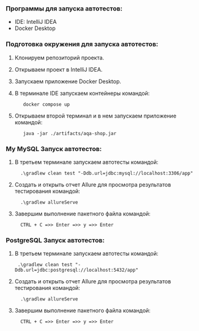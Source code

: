 ### Программы для запуска автотестов:
* IDE: IntelliJ IDEA
* Docker Desktop

### Подготовка окружения для запуска автотестов:

1. Клонируем репозиторий проекта.
2. Открываем проект в IntelliJ IDEA.
3. Запускаем приложение Docker Desktop.
4. В терминале IDE запускаем контейнеры командой:

          docker compose up
6. Открываем второй терминал и в нем запускаем приложение командой:

          java -jar ./artifacts/aqa-shop.jar

### My MySQL Запуск автотестов:

1. В третьем терминале запускаем автотесты командой:

         .\gradlew clean test "-Ddb.url=jdbc:mysql://localhost:3306/app"
2. Создать и открыть отчет Allure для просмотра результатов тестирования командой:

         .\gradlew allureServe 
4. Завершим выполнение пакетного файла командой:

         CTRL + C =>> Enter =>> y =>> Enter

### PostgreSQL Запуск автотестов:

1. В третьем терминале запускаем автотесты командой:

        .\gradlew clean test "-Ddb.url=jdbc:postgresql://localhost:5432/app"
2. Создать и открыть отчет Allure для просмотра результатов тестирования командой:

         .\gradlew allureServe 
4. Завершим выполнение пакетного файла командой:

         CTRL + C =>> Enter =>> y =>> Enter
